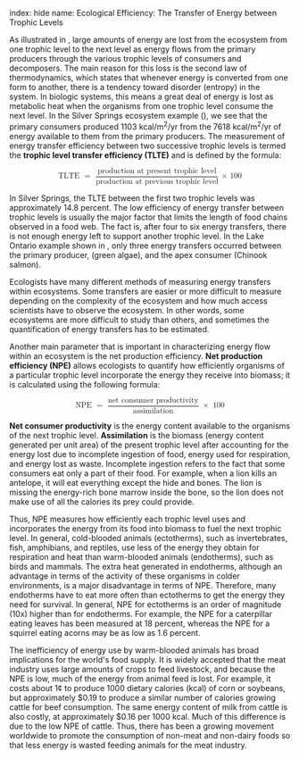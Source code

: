 index: hide
name: Ecological Efficiency: The Transfer of Energy between Trophic Levels

As illustrated in , large amounts of energy are lost from the ecosystem from one trophic level to the next level as energy flows from the primary producers through the various trophic levels of consumers and decomposers. The main reason for this loss is the second law of thermodynamics, which states that whenever energy is converted from one form to another, there is a tendency toward disorder (entropy) in the system. In biologic systems, this means a great deal of energy is lost as metabolic heat when the organisms from one trophic level consume the next level. In the Silver Springs ecosystem example (), we see that the primary consumers produced 1103 kcal/m<sup>2</sup>/yr from the 7618 kcal/m<sup>2</sup>/yr of energy available to them from the primary producers. The measurement of energy transfer efficiency between two successive trophic levels is termed the  **trophic level transfer efficiency (TLTE)** and is defined by the formula:

<math display="block" xmlns:q="http://cnx.rice.edu/qml/1.0" xmlns:m="http://www.w3.org/1998/Math/MathML" xmlns:bib="http://bibtexml.sf.net/" xmlns:md="http://cnx.rice.edu/mdml" xmlns="http://cnx.rice.edu/cnxml"> <mrow>  <mtext>TLTE </mtext><mo>=</mo><mtext> </mtext><mfrac>   <mrow>    <mtext>production at present trophic level</mtext>   </mrow>   <mrow>    <mtext>production at previous trophic level</mtext>   </mrow>  </mfrac>  <mtext> × 100</mtext> </mrow></math>

In Silver Springs, the TLTE between the first two trophic levels was approximately 14.8 percent. The low efficiency of energy transfer between trophic levels is usually the major factor that limits the length of food chains observed in a food web. The fact is, after four to six energy transfers, there is not enough energy left to support another trophic level. In the Lake Ontario example shown in , only three energy transfers occurred between the primary producer, (green algae), and the apex consumer (Chinook salmon).	

Ecologists have many different methods of measuring energy transfers within ecosystems. Some transfers are easier or more difficult to measure depending on the complexity of the ecosystem and how much access scientists have to observe the ecosystem. In other words, some ecosystems are more difficult to study than others, and sometimes the quantification of energy transfers has to be estimated.

Another main parameter that is important in characterizing energy flow within an ecosystem is the net production efficiency.  **Net production efficiency (NPE)** allows ecologists to quantify how efficiently organisms of a particular trophic level incorporate the energy they receive into biomass; it is calculated using the following formula:

<math display="block" xmlns:q="http://cnx.rice.edu/qml/1.0" xmlns:m="http://www.w3.org/1998/Math/MathML" xmlns:bib="http://bibtexml.sf.net/" xmlns:md="http://cnx.rice.edu/mdml" xmlns="http://cnx.rice.edu/cnxml"> <mrow>  <mtext>NPE </mtext><mo>=</mo><mtext> </mtext><mfrac>   <mrow>    <mtext>net consumer productivity</mtext>   </mrow>   <mrow>    <mtext>assimilation</mtext>   </mrow>  </mfrac>  <mtext> </mtext><mo>×</mo><mtext> 100</mtext> </mrow></math>

 **Net consumer productivity** is the energy content available to the organisms of the next trophic level.  **Assimilation** is the biomass (energy content generated per unit area) of the present trophic level after accounting for the energy lost due to incomplete ingestion of food, energy used for respiration, and energy lost as waste. Incomplete ingestion refers to the fact that some consumers eat only a part of their food. For example, when a lion kills an antelope, it will eat everything except the hide and bones. The lion is missing the energy-rich bone marrow inside the bone, so the lion does not make use of all the calories its prey could provide.

Thus, NPE measures how efficiently each trophic level uses and incorporates the energy from its food into biomass to fuel the next trophic level. In general, cold-blooded animals (ectotherms), such as invertebrates, fish, amphibians, and reptiles, use less of the energy they obtain for respiration and heat than warm-blooded animals (endotherms), such as birds and mammals. The extra heat generated in endotherms, although an advantage in terms of the activity of these organisms in colder environments, is a major disadvantage in terms of NPE. Therefore, many endotherms have to eat more often than ectotherms to get the energy they need for survival. In general, NPE for ectotherms is an order of magnitude (10x) higher than for endotherms. For example, the NPE for a caterpillar eating leaves has been measured at 18 percent, whereas the NPE for a squirrel eating acorns may be as low as 1.6 percent.

The inefficiency of energy use by warm-blooded animals has broad implications for the world's food supply. It is widely accepted that the meat industry uses large amounts of crops to feed livestock, and because the NPE is low, much of the energy from animal feed is lost. For example, it costs about 1¢ to produce 1000 dietary calories (kcal) of corn or soybeans, but approximately $0.19 to produce a similar number of calories growing cattle for beef consumption. The same energy content of milk from cattle is also costly, at approximately $0.16 per 1000 kcal. Much of this difference is due to the low NPE of cattle. Thus, there has been a growing movement worldwide to promote the consumption of non-meat and non-dairy foods so that less energy is wasted feeding animals for the meat industry.
